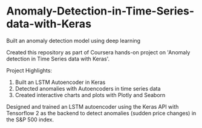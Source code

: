 # Anomaly-Detection-in-Time-Series-data-with-Keras
Built an anomaly detection model using deep learning

Created this repository as part of Coursera hands-on project on 'Anomaly detection in Time Series data with Keras'.

Project Highlights:
1. Built an LSTM Autoencoder in Keras
2. Detected anomalies with Autoencoders in time series data
3. Created interactive charts and plots with Plotly and Seaborn

Designed and trained an LSTM autoencoder using the Keras API with Tensorflow 2 as the backend to detect anomalies (sudden price changes)
in the S&P 500 index. 
